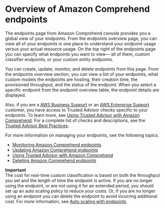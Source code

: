 # Overview of Amazon Comprehend endpoints<a name="manage-endpoints-overview"></a>

The endpoints page from Amazon Comprehend console provides you a global view of your endpoints\. From the endpoints overview page, you can view all of your endpoints in one place to understand your endpoint usage versus your actual resource usage\. On the top right of the endpoints page you can specify what endpoints you want to view— all of them, custom classifier endpoints, or your custom entity endpoints\.

You can create, update, monitor, and delete endpoints from this page\. From the endpoints overview section, you can view a list of your endpoints, what custom models the endpoints are hosting, their creation time, the provisioned throughput, and the status of the endpoint\. When you select a specific endpoint from the endpoint overview table, the endpoint details are displayed\. 

Also, if you are a [AWS Business Support](https://aws.amazon.com/premiumsupport/plans/business/) or an [AWS Enterprise Support](https://aws.amazon.com/premiumsupport/plans/enterprise/) customer, you have access to Trusted Advisor checks specific to your endpoints\. To learn more, see [Using Trusted Advisor with Amazon Comprehend](manage-endpoints-trusted-advisor.md)\. For a complete list of checks and descriptions, see the [Trusted Advisor Best Practices](https://aws.amazon.com/premiumsupport/technology/trusted-advisor/best-practice-checklist/)\.

For more information on managing your endpoints, see the following topics\. 
+ [Monitoring Amazon Comprehend endpoints](manage-endpoints-monitor.md)
+ [Updating Amazon Comprehend endpoints](manage-endpoints-update.md)
+ [Using Trusted Advisor with Amazon Comprehend](manage-endpoints-trusted-advisor.md)
+ [Deleting Amazon Comprehend endpoints](manage-endpoints-delete.md)

**Important**  
The cost for real\-time custom classification is based on both the throughput you set and the length of time the endpoint is active\. If you are no longer using the endpoint, or are not using it for an extended period, you should set up an auto scaling policy to reduce your costs\. Or, if you are no longer using an endpoint you can delete the endpoint to avoid incurring additional cost\. For more information, see [Auto scaling with endpoints](comprehend-autoscaling.md)\.
